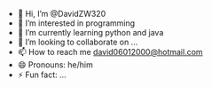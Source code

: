 - 👋 Hi, I’m @DavidZW320
- 👀 I’m interested in programming
- 🌱 I’m currently learning python and java
- 💞️ I’m looking to collaborate on ...
- 📫 How to reach me david06012000@hotmail.com
- 😄 Pronouns: he/him
- ⚡ Fun fact: ...

<!---
DavidZW320/DavidZW320 is a ✨ special ✨ repository because its `README.md` (this file) appears on your GitHub profile.
You can click the Preview link to take a look at your changes.
--->
